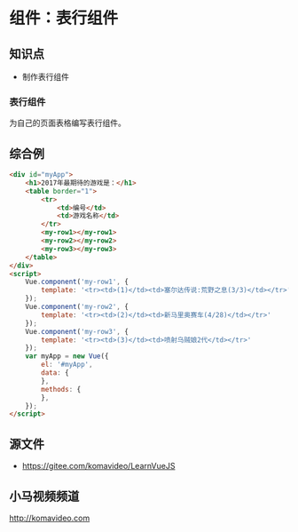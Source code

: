 组件：表行组件
==============

## 知识点

* 制作表行组件

### 表行组件

为自己的页面表格编写表行组件。

## 综合例

~~~html
<div id="myApp">
    <h1>2017年最期待的游戏是：</h1>
    <table border="1">
        <tr>
            <td>编号</td>
            <td>游戏名称</td>
        </tr>
        <my-row1></my-row1>
        <my-row2></my-row2>
        <my-row3></my-row3>
    </table>
</div>
<script>
    Vue.component('my-row1', {
        template: '<tr><td>(1)</td><td>塞尔达传说:荒野之息(3/3)</td></tr>'
    });    
    Vue.component('my-row2', {
        template: '<tr><td>(2)</td><td>新马里奥赛车(4/28)</td></tr>'
    });    
    Vue.component('my-row3', {
        template: '<tr><td>(3)</td><td>喷射乌贼娘2代</td></tr>'
    });    
    var myApp = new Vue({
        el: '#myApp', 
        data: {
        },
        methods: {
        },
    });
</script>
~~~

## 源文件

* https://gitee.com/komavideo/LearnVueJS

## 小马视频频道

http://komavideo.com
